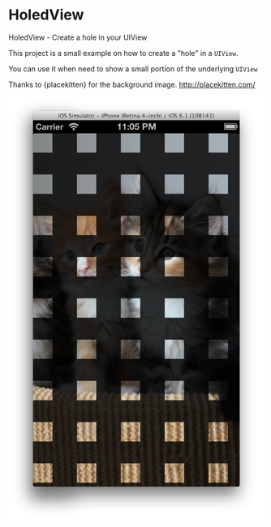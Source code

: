 HoledView
=========

HoledView - Create a hole in your UIView

This project is a small example on how to create a "hole" in a `UIView`.

You can use it when need to show a small portion of the underlying  `UIView`

Thanks to {placekitten} for the background image. http://placekitten.com/

![alt text](./example.png "Title")

